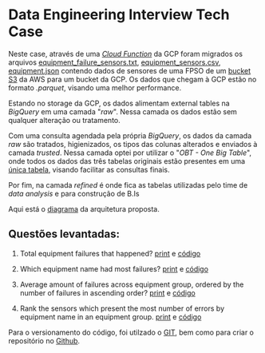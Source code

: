 # Data Engineering Interview Tech Case
Neste case, através de uma [*Cloud Function*](https://github.com/rbsmotta/fpso-case/blob/main/images/Captura%20de%20Tela%20(11).png) da GCP foram migrados os arquivos [equipment_failure_sensors.txt](https://github.com/rbsmotta/fpso-case/blob/main/images/Captura%20de%20Tela%20(15).png), [equipment_sensors.csv](https://github.com/rbsmotta/fpso-case/blob/main/images/Captura%20de%20Tela%20(13).png), [equipment.json](https://github.com/rbsmotta/fpso-case/blob/main/images/Captura%20de%20Tela%20(14).png) contendo dados de sensores de uma FPSO de um [bucket S3](https://github.com/rbsmotta/fpso-case/blob/main/images/Captura%20de%20Tela%20(12).png) da AWS para um bucket da GCP. Os dados que chegam à GCP estão no formato *.parquet*, visando uma melhor performance. 

Estando no storage da GCP, os dados alimentam external tables na *BigQuery* em uma camada "*raw*". Nessa camada os dados estão sem qualquer alteração ou tratamento.

Com uma consulta agendada pela própria *BigQuery*, os dados da camada *raw* são tratados, higienizados, os tipos das colunas alterados e enviados à camada *trusted*. Nessa camada optei por utilizar o "*OBT - One Big Table*", onde todos os dados das três tabelas originais estão presentes em uma [única tabela](https://github.com/rbsmotta/fpso-case/blob/main/images/Captura%20de%20Tela%20(2).png), visando facilitar as consultas finais.

Por fim, na camada *refined* é onde fica as tabelas utilizadas pelo time de *data analysis* e para construção de B.Is

Aqui está o [diagrama](https://github.com/rbsmotta/fpso-case/blob/main/images/diagram.png) da arquitetura proposta.

## Questões levantadas:
 
1. Total equipment failures that happened?
   [print](https://github.com/rbsmotta/fpso-case/blob/main/images/Captura%20de%20Tela%20(3).png) e [código](https://github.com/rbsmotta/fpso-case/blob/main/sql/question1.sql)

2. Which equipment name had most failures?
   [print](https://github.com/rbsmotta/fpso-case/blob/main/images/Captura%20de%20Tela%20(4).png) e [código](https://github.com/rbsmotta/fpso-case/blob/main/sql/question2.sql)
   
3. Average amount of failures across equipment group, ordered by the number of failures in ascending order?
   [print](https://github.com/rbsmotta/fpso-case/blob/main/images/Captura%20de%20Tela%20(5).png) e [código](https://github.com/rbsmotta/fpso-case/blob/main/sql/question3.sql)
   
4.  Rank the sensors which present the most number of errors by equipment name in an equipment group.
   [print](https://github.com/rbsmotta/fpso-case/blob/main/images/Captura%20de%20Tela%20(6).png) e [código](https://github.com/rbsmotta/fpso-case/blob/main/sql/question4.sql)

Para o versionamento do código, foi utilzado o [GIT](https://github.com/rbsmotta/fpso-case/blob/main/images/Captura%20de%20Tela%20(7).png), bem como para criar o repositório no [Github](https://github.com/rbsmotta/fpso-case/blob/main/images/Captura%20de%20Tela%20(8).png).
